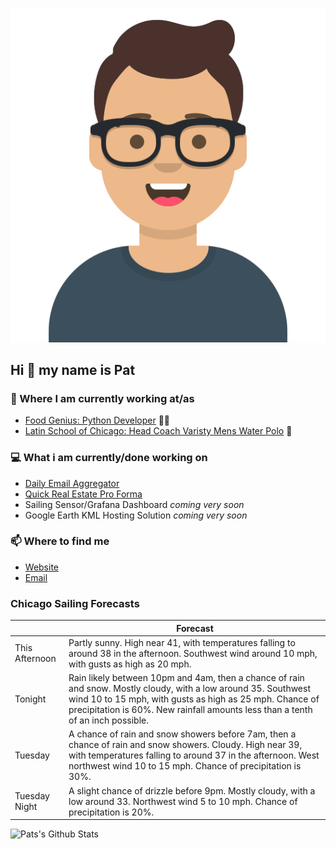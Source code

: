 [![Social banner for p-j-falconer](https://raw.githubusercontent.com/P-J-FALCONER/P-J-FALCONER/master/assets/avataaars.svg)](https://patfalconer.com/)
## Hi :wave: my name is Pat

### 💼 Where I am currently working at/as
- [Food Genius: Python Developer](https://getfoodgenius.com/) 🍔🐍
- [Latin School of Chicago: Head Coach Varisty Mens Water Polo](https://www.latinschool.org/) 🤽


### 💻 What i am currently/done working on
 - [Daily Email Aggregator](https://github.com/P-J-FALCONER/dott_daily_mail)
 - [Quick Real Estate Pro Forma](https://github.com/P-J-FALCONER/henry)
 - Sailing Sensor/Grafana Dashboard *coming very soon*
 - Google Earth KML Hosting Solution *coming very soon*

### 📫 Where to find me
 - [Website](https://patfalconer.com/)
 - [Email](mailto:patrick.j.falconer@gmail.com)


### Chicago Sailing Forecasts
|   | Forecast  |
|---|---|
| This Afternoon | Partly sunny. High near 41, with temperatures falling to around 38 in the afternoon. Southwest wind around 10 mph, with gusts as high as 20 mph. |
| Tonight | Rain likely between 10pm and 4am, then a chance of rain and snow. Mostly cloudy, with a low around 35. Southwest wind 10 to 15 mph, with gusts as high as 25 mph. Chance of precipitation is 60%. New rainfall amounts less than a tenth of an inch possible. |
| Tuesday | A chance of rain and snow showers before 7am, then a chance of rain and snow showers. Cloudy. High near 39, with temperatures falling to around 37 in the afternoon. West northwest wind 10 to 15 mph. Chance of precipitation is 30%. |
| Tuesday Night | A slight chance of drizzle before 9pm. Mostly cloudy, with a low around 33. Northwest wind 5 to 10 mph. Chance of precipitation is 20%. |

![Pats's Github Stats](https://github-readme-stats.vercel.app/api?username=p-j-falconer&show_icons=true&theme=radical)
